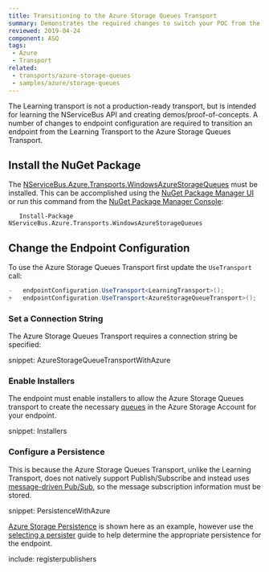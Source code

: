 ```yaml
---
title: Transitioning to the Azure Storage Queues Transport
summary: Demonstrates the required changes to switch your POC from the Learning Transport to the Azure Storage Queues Transport
reviewed: 2019-04-24
component: ASQ
tags:
 - Azure
 - Transport
related:
 - transports/azure-storage-queues
 - samples/azure/storage-queues
---
```


The Learning transport is not a production-ready transport, but is intended for learning the NServiceBus API and creating demos/proof-of-concepts. A number of changes to endpoint configuration are required to transition an endpoint from the Learning Transport to the Azure Storage Queues Transport.


## Install the NuGet Package

The [NServiceBus.Azure.Transports.WindowsAzureStorageQueues](https://www.nuget.org/packages/NServiceBus.Azure.Transports.WindowsAzureStorageQueues/) must be installed. This can be accomplished using the [NuGet Package Manager UI](https://docs.microsoft.com/en-us/nuget/tools/package-manager-ui) or run this command from the [NuGet Package Manager Console](https://docs.microsoft.com/en-us/nuget/tools/package-manager-console):

```
   Install-Package NServiceBus.Azure.Transports.WindowsAzureStorageQueues
```


## Change the Endpoint Configuration

To use the Azure Storage Queues Transport first update the `UseTransport` call:

```c#
-   endpointConfiguration.UseTransport<LearningTransport>();
+   endpointConfiguration.UseTransport<AzureStorageQueueTransport>();
```


### Set a Connection String

The Azure Storage Queues Transport requires a connection string be specified:

snippet: AzureStorageQueueTransportWithAzure


### Enable Installers

The endpoint must enable installers to allow the Azure Storage Queues transport to create the necessary [queues](https://docs.microsoft.com/en-us/azure/storage/queues/storage-dotnet-how-to-use-queues#queue-service-concepts) in the Azure Storage Account for your endpoint.

snippet: Installers

### Configure a Persistence

This is because the Azure Storage Queues Transport, unlike the Learning Transport, does not natively support Publish/Subscribe and instead uses [message-driven Pub/Sub](/nservicebus/messaging/publish-subscribe.md#mechanics-message-driven-persistence-based), so the message subscription information must be stored.

snippet: PersistenceWithAzure

[Azure Storage Persistence](/persistence/azure-storage) is shown here as an example, however use the [selecting a persister](/persistence/selecting.md) guide to help determine the appropriate persistence for the endpoint.


include: registerpublishers
